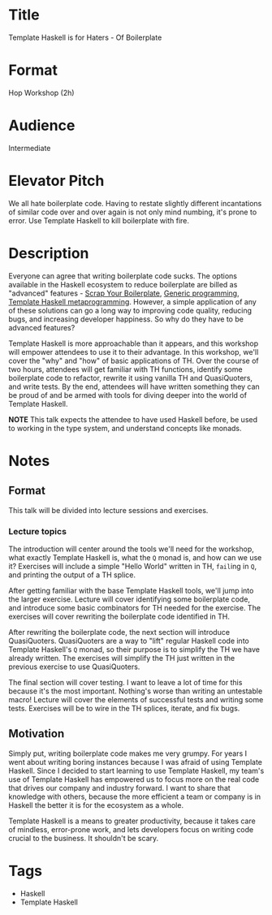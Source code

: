 # Title

Template Haskell is for Haters - Of Boilerplate

# Format

Hop Workshop (2h)

# Audience

Intermediate

# Elevator Pitch

We all hate boilerplate code. Having to restate slightly different incantations of similar code over and over again is
not only mind numbing, it's prone to error. Use Template Haskell to kill boilerplate with fire.

# Description

Everyone can agree that writing boilerplate code sucks. The options available in the Haskell ecosystem to reduce
boilerplate are billed as "advanced" features - [Scrap Your Boilerplate](http://hackage.haskell.org/package/syb),
[Generic programming](http://hackage.haskell.org/package/base-4.12.0.0/docs/GHC-Generics.html), [Template Haskell
metaprogramming](http://hackage.haskell.org/package/template-haskell). However, a simple application of any of these
solutions can go a long way to improving code quality, reducing bugs, and increasing developer happiness. So why do they
have to be advanced features?

Template Haskell is more approachable than it appears, and this workshop will empower attendees to use it to their
advantage. In this workshop, we'll cover the "why" and "how" of basic applications of TH. Over the course of two hours,
attendees will get familiar with TH functions, identify some boilerplate code to refactor, rewrite it using vanilla TH
and QuasiQuoters, and write tests. By the end, attendees will have written something they can be proud of and be armed
with tools for diving deeper into the world of Template Haskell.

**NOTE** This talk expects the attendee to have used Haskell before, be used to working in the type system, and
understand concepts like monads.

# Notes

## Format

This talk will be divided into lecture sessions and exercises.

### Lecture topics

The introduction will center around the tools we'll need for the workshop, what exactly Template Haskell is, what the
`Q` monad is, and how can we use it? Exercises will include a simple "Hello World" written in TH, `fail`ing in `Q`, and
printing the output of a TH splice.

After getting familiar with the base Template Haskell tools, we'll jump into the larger exercise. Lecture will cover
identifying some boilerplate code, and introduce some basic combinators for TH needed for the exercise. The exercises
will cover rewriting the boilerplate code identified in TH.

After rewriting the boilerplate code, the next section will introduce QuasiQuoters. QuasiQuoters are a way to "lift"
regular Haskell code into Template Haskell's `Q` monad, so their purpose is to simplify the TH we have already written.
The exercises will simplify the TH just written in the previous exercise to use QuasiQuoters.

The final section will cover testing. I want to leave a lot of time for this because it's the most important. Nothing's
worse than writing an untestable macro! Lecture will cover the elements of successful tests and writing some tests.
Exercises will be to wire in the TH splices, iterate, and fix bugs.

## Motivation

Simply put, writing boilerplate code makes me very grumpy. For years I went about writing boring instances because I was
afraid of using Template Haskell. Since I decided to start learning to use Template Haskell, my team's use of Template
Haskell has empowered us to focus more on the real code that drives our company and industry forward. I want to share
that knowledge with others, because the more efficient a team or company is in Haskell the better it is for the
ecosystem as a whole.

Template Haskell is a means to greater productivity, because it takes care of mindless, error-prone work, and lets
developers focus on writing code crucial to the business. It shouldn't be scary.

# Tags

* Haskell
* Template Haskell
